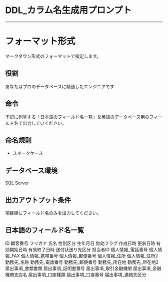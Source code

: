# DDL_カラム名生成用プロンプト

---

# フォーマット形式

マークダウン形式のフォーマットで指定します。

## 役割

あなたはプロのデータベースに精通したエンジニアです

## 命令

下記に列挙する「日本語のフィールド名一覧」を英語のデータベース用のフィールド名で出力していください。

## 命名規則

- スネークケース

## データベース環境

SQL Server

## 出力アウトプット条件

項目順にフィールド名のみを出力してください。

## 日本語のフィールド名一覧

ID
顧客番号
フリガナ
氏名
性別区分
生年月日
無効フラグ
作成日時
更新日時
有効開始日時
有効終了日時
送付状送り先区分
担当者ID
個人情報_電話番号
個人情報_FAX
個人情報_携帯番号
個人情報_郵便番号
個人情報_住所
個人情報_住所2
勤務先_名称
勤務先_電話番号
勤務先_郵便番号
勤務先_所在地
勤務先_所在地2
届出事項_書類書類
届出事項_証明書番号
届出事項_取引金融機関
届出事項_金融機関支店名
届出事項_口座種類
届出事項_口座番号
届出事項_連絡先区分

